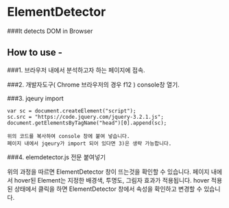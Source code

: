# ElementDetector
###It detects DOM in Browser

  ## How to use -

###1. 브라우저 내에서 분석하고자 하는 페이지에 접속.


###2. 개발자도구( Chrome 브라우저의 경우 f12 ) console창 열기.


###3. jqeury import


    var sc = document.createElement("script");
    sc.src = "https://code.jquery.com/jquery-3.2.1.js";
    document.getElementsByTagName("head")[0].append(sc);

    위의 코드를 복사하여 console 창에 붙여 넣습니다.
    페이지 내에서 jqeury가 import 되어 있다면 3)은 생략 가능합니다.

###4. elemdetector.js 전문 붙여넣기


위의 과정을 따르면 ElementDetector 창이 뜨는것을 확인할 수 있습니다.
페이지 내에서 hover된 Element는 지정한 배경색, 투명도, 그림자 효과가 적용됩니다.
hover 적용된 상태에서 클릭을 하면 ElementDetector 창에서 속성을 확인하고 변경할 수 있습니다.